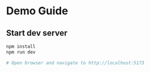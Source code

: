 # Demo Guide

## Start dev server

```bash
npm install
npm run dev

# Open browser and navigate to http://localhost:5173
```
